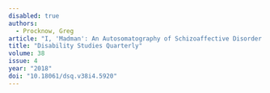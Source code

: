 ```yaml
---
disabled: true
authors:
  - Procknow, Greg
article: "I, 'Madman': An Autosomatography of Schizoaffective Disorder and Mad Subjectivity"
title: "Disability Studies Quarterly"
volume: 38
issue: 4
year: "2018"
doi: "10.18061/dsq.v38i4.5920"
---
```


